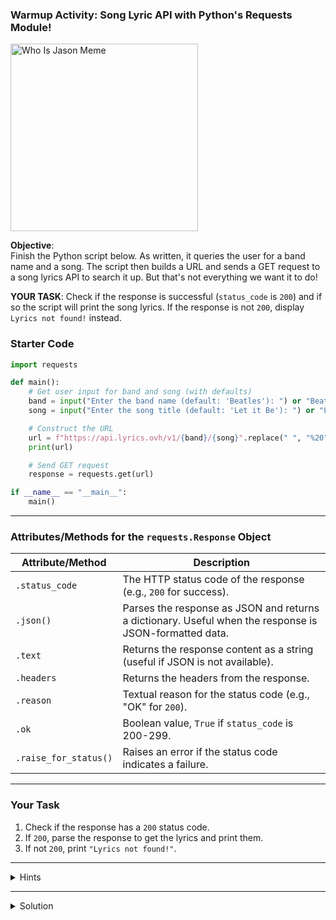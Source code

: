 ### Warmup Activity: Song Lyric API with Python's Requests Module!

<img src="https://project-static-assets.s3.amazonaws.com/APISpreadsheets/APIMemes/WhoIsJason.jpeg" alt="Who Is Jason Meme" width="300"/>

**Objective**:  
Finish the Python script below. As written, it queries the user for a band name and a song. The script then builds a URL and sends a GET request to a song lyrics API to search it up. But that's not everything we want it to do!

**YOUR TASK**: Check if the response is successful (`status_code` is `200`) and if so the script will print the song lyrics. If the response is not `200`, display `Lyrics not found!` instead.

### Starter Code

```python
import requests

def main():
    # Get user input for band and song (with defaults)
    band = input("Enter the band name (default: 'Beatles'): ") or "Beatles"
    song = input("Enter the song title (default: 'Let it Be'): ") or "Let it Be"

    # Construct the URL
    url = f"https://api.lyrics.ovh/v1/{band}/{song}".replace(" ", "%20")
    print(url)

    # Send GET request
    response = requests.get(url)

if __name__ == "__main__":
    main()
```

---

### Attributes/Methods for the `requests.Response` Object

| Attribute/Method | Description |
| ---------------- | ----------- |
| `.status_code`   | The HTTP status code of the response (e.g., `200` for success). |
| `.json()`        | Parses the response as JSON and returns a dictionary. Useful when the response is JSON-formatted data. |
| `.text`          | Returns the response content as a string (useful if JSON is not available). |
| `.headers`       | Returns the headers from the response. |
| `.reason`        | Textual reason for the status code (e.g., "OK" for `200`). |
| `.ok`            | Boolean value, `True` if `status_code` is 200-299. |
| `.raise_for_status()` | Raises an error if the status code indicates a failure. |

---

### Your Task

1. Check if the response has a `200` status code.
2. If `200`, parse the response to get the lyrics and print them.
3. If not `200`, print `"Lyrics not found!"`.

---

<details>
<summary>Hints</summary>

- Use `response.status_code` to check if the request was successful.
- Use `response.json()` to parse the response data and access the lyrics.

</details>

---

<details>
<summary>Solution</summary>

```python
import requests

def main():
    # Get user input for band and song (with defaults)
    band = input("Enter the band name (default: 'Beatles'): ") or "Beatles"
    song = input("Enter the song title (default: 'Let it Be'): ") or "Let it Be"

    # Construct the URL
    url = f"https://api.lyrics.ovh/v1/{band}/{song}".replace(" ", "%20")
    print("Requesting lyrics from:", url)

    # Send GET request
    response = requests.get(url)

    # Check if the response is successful
    if response.status_code == 200:
        lyrics = response.json().get("lyrics")
        print("\nLyrics:\n", lyrics)
    else:
        print("Lyrics not found!")

if __name__ == "__main__":
    main()
```

</details>
